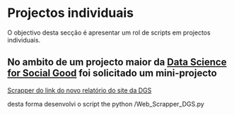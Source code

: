 # Projectos individuais

O objectivo desta secção é apresentar um rol de scripts em projectos individuais.

## No ambito de um projecto maior da [Data Science for Social Good](https://www.dssg.pt/) foi solicitado um mini-projecto

[Scrapper do link do novo relatório do site da DGS](https://github.com/dssg-pt/covid19pt-data/issues/151)

desta forma desenvolvi o script the python /Web_Scrapper_DGS.py


